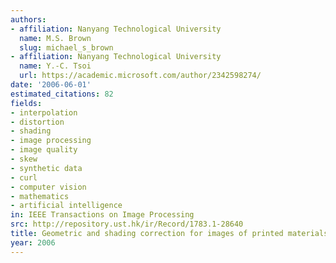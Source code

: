```yaml
---
authors:
- affiliation: Nanyang Technological University
  name: M.S. Brown
  slug: michael_s_brown
- affiliation: Nanyang Technological University
  name: Y.-C. Tsoi
  url: https://academic.microsoft.com/author/2342598274/
date: '2006-06-01'
estimated_citations: 82
fields:
- interpolation
- distortion
- shading
- image processing
- image quality
- skew
- synthetic data
- curl
- computer vision
- mathematics
- artificial intelligence
in: IEEE Transactions on Image Processing
src: http://repository.ust.hk/ir/Record/1783.1-28640
title: Geometric and shading correction for images of printed materials using boundary
year: 2006
---
```

